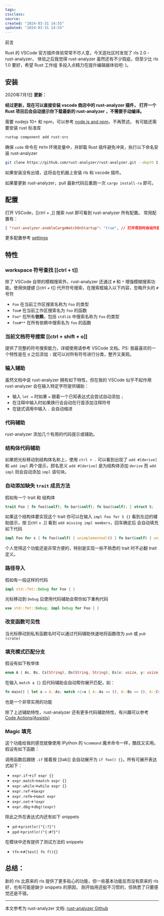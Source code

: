 ```yaml
---
tags: 
cssclass:
source:
created: "2024-03-31 14:55"
updated: "2024-03-31 14:55"
---
```

前言

Rust 的 VSCode 官方插件体验常常不尽人意，今天逛社区时发现了 rls 2.0 - rust-analyzer， 体验之后我觉得 rust-analyzer 虽然还有不少瑕疵，但至少比 rls 1.0 要好，希望 Rust 工作组 多投入点精力在提升编辑器体验吧: )。

## 安装

2020年7月1日 **更新：**

**经过更新，现在可以直接安装 vscode 商店中的 rust-analyzer 插件， 打开一个 Rust 项目后会自动提示你下载最新的 rust-analyzer ，不需要手动编译。**

需要 nodejs 10+ 和 npm，可以参考 [node.js and npm](https://link.zhihu.com/?target=https%3A//nodejs.org/)，不再赘述。 有可能还需要安装 rust 标准库

```bash
rustup component add rust-src
```

确保 `code` 命令在 `PATH` 环境变量中，并卸载 Rust 插件避免冲突，执行以下命名安装 rust-analyzer

```bash
git clone https://github.com/rust-analyzer/rust-analyzer.git --depth 1 cd rust-analyzer cargo install-ra
```

如果安装没有出错，这将会在机器上安装 rls 和 vscode 插件。

如果要更新 rust-analyzer，pull 最新代码后重跑一次 `cargo install-ra` 即可。

## 配置

打开 VSCode，\[\[ctrl + ,\]\] 搜索 rust 即可看到 rust-analyzer 所有配置。 常用配置有：

```json
{ "rust-analyzer.enableCargoWatchOnStartup": "true", // 打开项目时自动开启 cargo watch "rust-analyzer.highlightingOn": true, // 覆盖内建语法高亮 "rust-analyzer.lruCapacity": 1000, // 分析器最大缓存深度 }
```

更多配置参考 [settings](https://link.zhihu.com/?target=https%3A//github.com/rust-analyzer/rust-analyzer/blob/master/docs/user/README.md%23settings)

## 特性

### workspace 符号查找 \[\[ctrl + t\]\]

除了 VSCode 自带的模糊搜索外，rust-analyzer 还通过 `#` 和 `*` 增强模糊搜索功能。使用快捷键 \[\[ctrl + t\]\] 代开符号搜索，在搜索框输入以下内容，忽略开头的 `#` 号符

- `Foo` 在当前工作区搜索名称为 `Foo` 的类型
- `foo#` 在当前工作区搜索名为 `foo` 的函数
- `Foo*` 在所有**依赖**，包括 `stdlib` 中搜索名称为 `Foo` 的类型
- `foo#**` 在所有依赖中搜索名为 `foo` 的函数

### 当前文档符号搜索 \[\[ctrl + shift + o\]\]

提供了完整的符号搜索能力，详细使用请参考 VSCode 文档。PS: 我最喜欢的一个特性是在 `@` 之后添加 `:` 就可以对所有符号进行分类，整齐又美观。

### 输入辅助

虽然文档中说 rust-analyzer 拥有如下特性，但在我的 VSCode 似乎不起作用 rust-analyzer 会在输入特定字符提供辅助：

- 输入 `let =` 时如果 `=` 跟着一个已知表达式会尝试自动添加 `;`
- 在注释中输入时如果换行会自动在行首添加注释符号
- 在链式调用中输入 `.` 会自动缩进

### 代码辅助

rust-analyzer 添加几个有用的代码提示或辅助。

### 结构体代码辅助

如果把光标移动到结构体名称上，使用 `ctrl + .` 可以看到出现了 `add #[derive]` 和 `add impl` 两个提示，顾名思义 `add #[derive]` 是为结构体添加 `derive` 而 `add impl` 则会自动添加 `impl` 语句块。

### 自动添加缺失 `trait` 成员方法

假如有一个 trait 和 结构体

```rust
trait Foo { fn foo(&self); fn bar(&self); fn baz(&self); } struct S;
```

如果这个结构体要实现这个 trait 你可以在输入 `impl Foo for S {}` 看到左边的辅助提示，按 \[\[ctrl + .\]\] 看到 `add missing impl members`，回车确定后 会自动填充如下代码

```rust
impl Foo for s { fn foo(&self) { unimplemented!() } fn bar(&self) { unimplemented!() } fn baz(&self) { unimplemented!() } }
```

个人觉得这个功能还是非常方便的，特别是实现一些不熟悉的 trait 时不必翻 trait 定义。

### 路径导入

假如有一段这样的代码

```rust
impl std::fmt::Debug for Foo { }
```

光标移动到 `Debug` 后使用代码辅助会帮你如下重构代码

```rust
use std::fmt::Debug; impl Debug for Foo { }
```

### 改变函数可见性

当光标移动到私有函数名时可以通过代码辅助快速地将函数改为 `pub` 或 `pub (crate)`

### 填充模式匹配分支

假设有如下枚举体

```rust
enum A { As, Bs, Cs(String), Ds(String, String), Es{x: usize, y: usize} } fn main() { let a = A::As; match a {} }
```

在输入 `match a {}` 后代码辅助会自动帮你展开匹配，如：

```rust
fn main() { let a = A::As; match <|>a { A::As => (), A::Bs => (), A::Cs(_) => (), A::Ds(_, _) => (), A::Es{x, y} => (), } }
```

也是一个非常实用的功能

除了上述辅助特性，rust-analyzer 还有更多代码辅助特性，有兴趣可以参考 [Code Actions(Assists)](https://link.zhihu.com/?target=https%3A//github.com/rust-analyzer/rust-analyzer/blob/master/docs/user/features.md%23code-actions-assists)

### Magic 填充

这个功能给我的感觉就像使用 IPython 的 `%command` 魔术命令一样，酷炫又实用。 假设有如下函数：

调用函数后跟随 `.if` 接着按 \[\[tab\]\] 会自动展开为 `if foo() {}`。所有可展开表达式如下：

- `expr.if`\->`if expr {}`
- `expr.match`\->`match expr {}`
- `expr.while`\->`while expr {}`
- `expr.ref`\->`&expr`
- `expr.refm`\->`&mut expr`
- `expr.not`\->`!expr`
- `expr.dbg`\->`dbg!(expr)`

除此之外在表达式内还有如下 snippets

- `pd`\->`println!("{:?}")`
- `ppd`\->`println!("{:#?}")`

在模块中还有提供了测试方法的 snippets

- `tfn`\->`#[test] fn f(){}`

## 总结：

新的 rls 比原来的 rls 提供了更多贴心的功能，但一些基本功能反而没有原来的 rls 好，也有可能是缺少 snippets 的原因， 刚开始用还挺不习惯的，但熟悉了只要感觉还是不错。

___

本文参考为 rust-analyzer 文档: [rust-analyzer Github](https://link.zhihu.com/?target=https%3A//github.com/rust-analyzer/rust-analyzer)